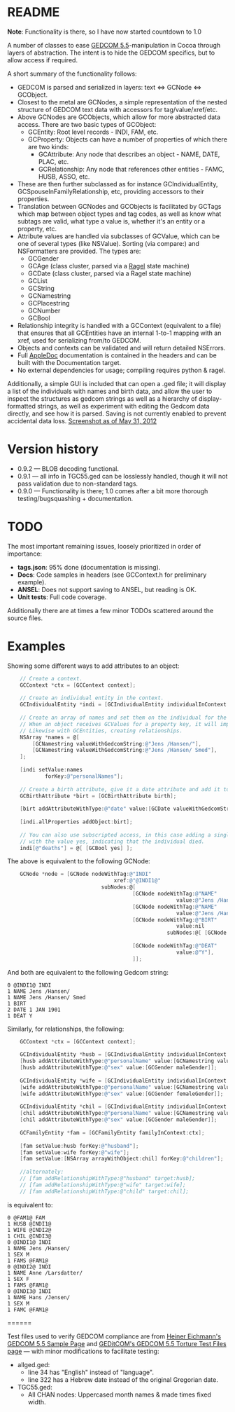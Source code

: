 # README #

**Note**: Functionality is there, so I have now started countdown to 1.0

A number of classes to ease [GEDCOM 5.5](http://www.gedcom.net/0g/gedcom55/)-manipulation in Cocoa through layers of abstraction. The intent is to hide the GEDCOM specifics, but to allow access if required.

A short summary of the functionality follows:

* GEDCOM is parsed and serialized in layers: text <=> GCNode <=> GCObject.
* Closest to the metal are GCNodes, a simple representation of the nested structure of GEDCOM text data with accessors for tag/value/xref/etc.
* Above GCNodes are GCObjects, which allow for more abstracted data access. There are two basic types of GCObject:
    - GCEntity: Root level records - INDI, FAM, etc.
    - GCProperty: Objects can have a number of properties of which there are two kinds:
        * GCAttribute: Any node that describes an object - NAME, DATE, PLAC, etc.
        * GCRelationship: Any node that references other entities - FAMC, HUSB, ASSO, etc.
* These are then further subclassed as for instance GCIndividualEntity, GCSpouseInFamilyRelationship, etc, providing accessors to their properties.
* Translation between GCNodes and GCObjects is facilitated by GCTags which map between object types and tag codes, as well as know what subtags are valid, what type a value is, whether it's an entity or a property, etc.
* Attribute values are handled via subclasses of GCValue, which can be one of several types (like NSValue). Sorting (via compare:) and NSFormatters are provided. The types are:
    - GCGender
    - GCAge (class cluster, parsed via a [Ragel](http://www.complang.org/ragel/) state machine)
    - GCDate (class cluster, parsed via a Ragel state machine)
    - GCList
    - GCString
    - GCNamestring
    - GCPlacestring
    - GCNumber
    - GCBool
* Relationship integrity is handled with a GCContext (equivalent to a file) that ensures that all GCEntities have an internal 1-to-1 mapping with an xref, used for serializing from/to GEDCOM.
* Objects and contexts can be validated and will return detailed NSErrors.
* Full [AppleDoc](http://gentlebytes.com/appledoc/) documentation is contained in the headers and can be built with the Documentation target.
* No external dependencies for usage; compiling requires python & ragel.

Additionally, a simple GUI is included that can open a .ged file; it will display a list of the individuals with names and birth data, and allow the user to inspect the structures as gedcom strings as well as a hierarchy of display-formatted strings, as well as experiment with editing the Gedcom data directly, and see how it is parsed. Saving is not currently enabled to prevent accidental data loss. [Screenshot as of May 31, 2012](https://github.com/mikkelee/Gedcom-Framework/raw/master/screenshot.png)

# Version history #

* 0.9.2 — BLOB decoding functional.
* 0.9.1 — all info in TGC55.ged can be losslessly handled, though it will not pass validation due to non-standard tags.
* 0.9.0 — Functionality is there; 1.0 comes after a bit more thorough testing/bugsquashing + documentation.

# TODO #

The most important remaining issues, loosely prioritized in order of importance:

* **tags.json**: 95% done (documentation is missing).
* **Docs**: Code samples in headers (see GCContext.h for preliminary example).
* **ANSEL**: Does not support saving to ANSEL, but reading is OK.
* **Unit tests**: Full code coverage.

Additionally there are at times a few minor TODOs scattered around the source files.

# Examples #

Showing some different ways to add attributes to an object:

``` objective-c
    // Create a context.
	GCContext *ctx = [GCContext context];
	
    // Create an individual entity in the context.
    GCIndividualEntity *indi = [GCIndividualEntity individualInContext:ctx];
    
    // Create an array of names and set them on the individual for the property key "personalNames".
    // When an object receives GCValues for a property key, it will implicitly create attributes.
    // Likewise with GCEntities, creating relationships.
    NSArray *names = @[
        [GCNamestring valueWithGedcomString:@"Jens /Hansen/"], 
        [GCNamestring valueWithGedcomString:@"Jens /Hansen/ Smed"], 
    ];
    
    [indi setValue:names 
            forKey:@"personalNames"];
	
    // Create a birth attribute, give it a date attribute and add it to the individual.
	GCBirthAttribute *birt = [GCBirthAttribute birth];
    
	[birt addAttributeWithType:@"date" value:[GCDate valueWithGedcomString:@"1 JAN 1901"]];
    
    [indi.allProperties addObject:birt];
    
    // You can also use subscripted access, in this case adding a single death attribute
    // with the value yes, indicating that the individual died.
    indi[@"deaths"] = @[ [GCBool yes] ];
```

The above is equivalent to the following GCNode:

``` objective-c
    GCNode *node = [GCNode nodeWithTag:@"INDI"
                                  xref:@"@INDI1@"
                              subNodes:@[
                                        [GCNode nodeWithTag:@"NAME"
                                                      value:@"Jens /Hansen/"],
                                        [GCNode nodeWithTag:@"NAME"
                                                      value:@"Jens /Hansen/ Smed"],
                                        [GCNode nodeWithTag:@"BIRT"
                                                      value:nil
                                                   subNodes:@[ [GCNode nodeWithTag:@"DATE"
                                                                             value:@"1 JAN 1901"] ]],
                                        [GCNode nodeWithTag:@"DEAT" 
                                                      value:@"Y"],
                                        ]];
```

And both are equivalent to the following Gedcom string:

```
0 @INDI1@ INDI
1 NAME Jens /Hansen/
1 NAME Jens /Hansen/ Smed
1 BIRT
2 DATE 1 JAN 1901
1 DEAT Y
```

Similarly, for relationships, the following:

```objective-c
	GCContext *ctx = [GCContext context];
	
	GCIndividualEntity *husb = [GCIndividualEntity individualInContext:ctx];
	[husb addAttributeWithType:@"personalName" value:[GCNamestring valueWithGedcomString:@"Jens /Hansen/"]];
	[husb addAttributeWithType:@"sex" value:[GCGender maleGender]];
	
	GCIndividualEntity *wife = [GCIndividualEntity individualInContext:ctx];
	[wife addAttributeWithType:@"personalName" value:[GCNamestring valueWithGedcomString:@"Anne /Larsdatter/"]];
	[wife addAttributeWithType:@"sex" value:[GCGender femaleGender]];
	
	GCIndividualEntity *chil = [GCIndividualEntity individualInContext:ctx];
	[chil addAttributeWithType:@"personalName" value:[GCNamestring valueWithGedcomString:@"Hans /Jensen/"]];
	[chil addAttributeWithType:@"sex" value:[GCGender maleGender]];
	
    GCFamilyEntity *fam = [GCFamilyEntity familyInContext:ctx];
    
    [fam setValue:husb forKey:@"husband"];
    [fam setValue:wife forKey:@"wife"];
    [fam setValue:[NSArray arrayWithObject:chil] forKey:@"children"];
    
    //alternately:
	// [fam addRelationshipWithType:@"husband" target:husb];
	// [fam addRelationshipWithType:@"wife" target:wife];
	// [fam addRelationshipWithType:@"child" target:chil];
```

is equivalent to:

```
0 @FAM1@ FAM
1 HUSB @INDI1@
1 WIFE @INDI2@
1 CHIL @INDI3@
0 @INDI1@ INDI
1 NAME Jens /Hansen/
1 SEX M
1 FAMS @FAM1@
0 @INDI2@ INDI
1 NAME Anne /Larsdatter/
1 SEX F
1 FAMS @FAM1@
0 @INDI3@ INDI
1 NAME Hans /Jensen/
1 SEX M
1 FAMC @FAM1@
```

======

Test files used to verify GEDCOM compliance are from [Heiner Eichmann's GEDCOM 5.5 Sample Page](http://www.heiner-eichmann.de/gedcom/gedcom.htm) and [GEDitCOM's GEDCOM 5.5 Torture Test Files page](http://www.geditcom.com/gedcom.html) — with minor modifications to facilitate testing:
* allged.ged:
  - line 34 has "English" instead of "language".
  - line 322 has a Hebrew date instead of the original Gregorian date.
* TGC55.ged:
  - All CHAN nodes: Uppercased month names & made times fixed width.